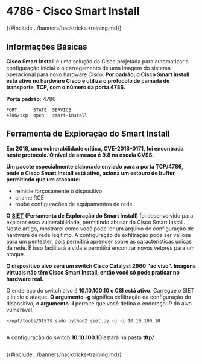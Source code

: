 # 4786 - Cisco Smart Install

{{#include ../banners/hacktricks-training.md}}


## Informações Básicas

**Cisco Smart Install** é uma solução da Cisco projetada para automatizar a configuração inicial e o carregamento de uma imagem do sistema operacional para novo hardware Cisco. **Por padrão, o Cisco Smart Install está ativo no hardware Cisco e utiliza o protocolo de camada de transporte, TCP, com o número da porta 4786.**

**Porta padrão:** 4786
```
PORT      STATE  SERVICE
4786/tcp  open   smart-install
```
## **Ferramenta de Exploração do Smart Install**

**Em 2018, uma vulnerabilidade crítica, CVE-2018–0171, foi encontrada neste protocolo. O nível de ameaça é 9.8 na escala CVSS.**

**Um pacote especialmente elaborado enviado para a porta TCP/4786, onde o Cisco Smart Install está ativo, aciona um estouro de buffer, permitindo que um atacante:**

- reinicie forçosamente o dispositivo
- chame RCE
- roube configurações de equipamentos de rede.

**O** [**SIET**](https://github.com/frostbits-security/SIET) **(Ferramenta de Exploração do Smart Install)** foi desenvolvido para explorar essa vulnerabilidade, permitindo abusar do Cisco Smart Install. Neste artigo, mostrarei como você pode ler um arquivo de configuração de hardware de rede legítimo. A configuração de exfiltração pode ser valiosa para um pentester, pois permitirá aprender sobre as características únicas da rede. E isso facilitará a vida e permitirá encontrar novos vetores para um ataque.

**O dispositivo alvo será um switch Cisco Catalyst 2960 "ao vivo". Imagens virtuais não têm Cisco Smart Install, então você só pode praticar no hardware real.**

O endereço do switch alvo é **10.10.100.10 e CSI está ativo.** Carregue o SIET e inicie o ataque. **O argumento -g** significa exfiltração da configuração do dispositivo, **o argumento -i** permite que você defina o endereço IP do alvo vulnerável.
```
~/opt/tools/SIET$ sudo python2 siet.py -g -i 10.10.100.10
```
<figure><img src="../images/image (773).png" alt=""><figcaption></figcaption></figure>

A configuração do switch **10.10.100.10** estará na pasta **tftp/**

<figure><img src="../images/image (1116).png" alt=""><figcaption></figcaption></figure>


{{#include ../banners/hacktricks-training.md}}
